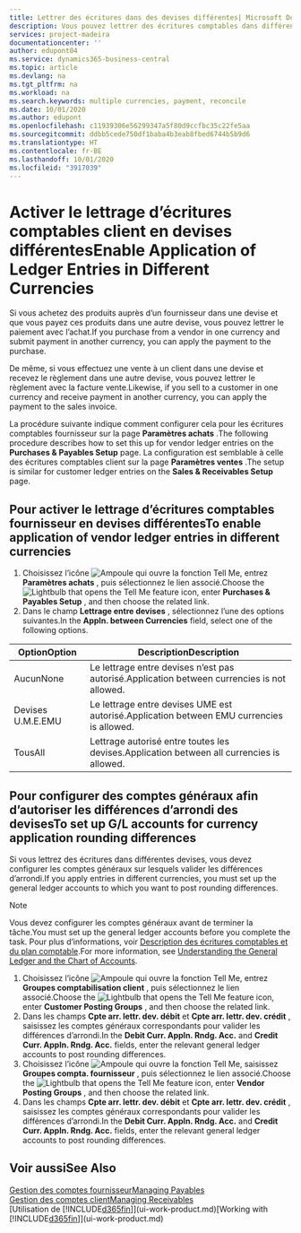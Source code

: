 ```yaml
---
title: Lettrer des écritures dans des devises différentes| Microsoft Docs
description: Vous pouvez lettrer des écritures comptables dans différentes devises si vous effectuez une vente à un client dans une devise et recevez le règlement dans une autre devise.
services: project-madeira
documentationcenter: ''
author: edupont04
ms.service: dynamics365-business-central
ms.topic: article
ms.devlang: na
ms.tgt_pltfrm: na
ms.workload: na
ms.search.keywords: multiple currencies, payment, reconcile
ms.date: 10/01/2020
ms.author: edupont
ms.openlocfilehash: c11939306e56299347a5f80d9ccfbc35c22fe5aa
ms.sourcegitcommit: ddbb5cede750df1baba4b3eab8fbed6744b5b9d6
ms.translationtype: HT
ms.contentlocale: fr-BE
ms.lasthandoff: 10/01/2020
ms.locfileid: "3917039"
---
```

# <a name="enable-application-of-ledger-entries-in-different-currencies"></a><span data-ttu-id="e75f2-103">Activer le lettrage d’écritures comptables client en devises différentes</span><span class="sxs-lookup"><span data-stu-id="e75f2-103">Enable Application of Ledger Entries in Different Currencies</span></span>
<span data-ttu-id="e75f2-104">Si vous achetez des produits auprès d’un fournisseur dans une devise et que vous payez ces produits dans une autre devise, vous pouvez lettrer le paiement avec l’achat.</span><span class="sxs-lookup"><span data-stu-id="e75f2-104">If you purchase from a vendor in one currency and submit payment in another currency, you can apply the payment to the purchase.</span></span>

<span data-ttu-id="e75f2-105">De même, si vous effectuez une vente à un client dans une devise et recevez le règlement dans une autre devise, vous pouvez lettrer le règlement avec la facture vente.</span><span class="sxs-lookup"><span data-stu-id="e75f2-105">Likewise, if you sell to a customer in one currency and receive payment in another currency, you can apply the payment to the sales invoice.</span></span>

<span data-ttu-id="e75f2-106">La procédure suivante indique comment configurer cela pour les écritures comptables fournisseur sur la page **Paramètres achats** .</span><span class="sxs-lookup"><span data-stu-id="e75f2-106">The following procedure describes how to set this up for vendor ledger entries on the **Purchases & Payables Setup** page.</span></span> <span data-ttu-id="e75f2-107">La configuration est semblable à celle des écritures comptables client sur la page **Paramètres ventes** .</span><span class="sxs-lookup"><span data-stu-id="e75f2-107">The setup is similar for customer ledger entries on the **Sales & Receivables Setup** page.</span></span>

## <a name="to-enable-application-of-vendor-ledger-entries-in-different-currencies"></a><span data-ttu-id="e75f2-108">Pour activer le lettrage d’écritures comptables fournisseur en devises différentes</span><span class="sxs-lookup"><span data-stu-id="e75f2-108">To enable application of vendor ledger entries in different currencies</span></span>
1. <span data-ttu-id="e75f2-109">Choisissez l’icône ![Ampoule qui ouvre la fonction Tell Me](media/ui-search/search_small.png "Dites-moi ce que vous voulez faire"), entrez **Paramètres achats** , puis sélectionnez le lien associé.</span><span class="sxs-lookup"><span data-stu-id="e75f2-109">Choose the ![Lightbulb that opens the Tell Me feature](media/ui-search/search_small.png "Tell me what you want to do") icon, enter **Purchases & Payables Setup** , and then choose the related link.</span></span>
2. <span data-ttu-id="e75f2-110">Dans le champ **Lettrage entre devises** , sélectionnez l’une des options suivantes.</span><span class="sxs-lookup"><span data-stu-id="e75f2-110">In the **Appln. between Currencies** field, select one of the following options.</span></span>

| <span data-ttu-id="e75f2-111">Option</span><span class="sxs-lookup"><span data-stu-id="e75f2-111">Option</span></span> | <span data-ttu-id="e75f2-112">Description</span><span class="sxs-lookup"><span data-stu-id="e75f2-112">Description</span></span> |
| --- | --- |
| <span data-ttu-id="e75f2-113">Aucun</span><span class="sxs-lookup"><span data-stu-id="e75f2-113">None</span></span> |<span data-ttu-id="e75f2-114">Le lettrage entre devises n’est pas autorisé.</span><span class="sxs-lookup"><span data-stu-id="e75f2-114">Application between currencies is not allowed.</span></span> |
| <span data-ttu-id="e75f2-115">Devises U.M.E.</span><span class="sxs-lookup"><span data-stu-id="e75f2-115">EMU</span></span> |<span data-ttu-id="e75f2-116">Le lettrage entre devises UME est autorisé.</span><span class="sxs-lookup"><span data-stu-id="e75f2-116">Application between EMU currencies is allowed.</span></span> |
| <span data-ttu-id="e75f2-117">Tous</span><span class="sxs-lookup"><span data-stu-id="e75f2-117">All</span></span> |<span data-ttu-id="e75f2-118">Lettrage autorisé entre toutes les devises.</span><span class="sxs-lookup"><span data-stu-id="e75f2-118">Application between all currencies is allowed.</span></span> |

## <a name="to-set-up-gl-accounts-for-currency-application-rounding-differences"></a><span data-ttu-id="e75f2-119">Pour configurer des comptes généraux afin d’autoriser les différences d’arrondi des devises</span><span class="sxs-lookup"><span data-stu-id="e75f2-119">To set up G/L accounts for currency application rounding differences</span></span>  
<span data-ttu-id="e75f2-120">Si vous lettrez des écritures dans différentes devises, vous devez configurer les comptes généraux sur lesquels valider les différences d’arrondi.</span><span class="sxs-lookup"><span data-stu-id="e75f2-120">If you apply entries in different currencies, you must set up the general ledger accounts to which you want to post rounding differences.</span></span>  

> [!NOTE]  
>  <span data-ttu-id="e75f2-121">Vous devez configurer les comptes généraux avant de terminer la tâche.</span><span class="sxs-lookup"><span data-stu-id="e75f2-121">You must set up the general ledger accounts before you complete the task.</span></span> <span data-ttu-id="e75f2-122">Pour plus d’informations, voir [Description des écritures comptables et du plan comptable](finance-general-ledger.md).</span><span class="sxs-lookup"><span data-stu-id="e75f2-122">For more information, see [Understanding the General Ledger and the Chart of Accounts](finance-general-ledger.md).</span></span>

1. <span data-ttu-id="e75f2-123">Choisissez l’icône ![Ampoule qui ouvre la fonction Tell Me](media/ui-search/search_small.png "Dites-moi ce que vous voulez faire"), entrez **Groupes comptabilisation client** , puis sélectionnez le lien associé.</span><span class="sxs-lookup"><span data-stu-id="e75f2-123">Choose the ![Lightbulb that opens the Tell Me feature](media/ui-search/search_small.png "Tell me what you want to do") icon, enter **Customer Posting Groups** , and then choose the related link.</span></span>  
2. <span data-ttu-id="e75f2-124">Dans les champs **Cpte arr. lettr. dev. débit** et **Cpte arr. lettr. dev. crédit** , saisissez les comptes généraux correspondants pour valider les différences d’arrondi.</span><span class="sxs-lookup"><span data-stu-id="e75f2-124">In the **Debit Curr. Appln. Rndg. Acc.** and **Credit Curr. Appln. Rndg. Acc.** fields, enter the relevant general ledger accounts to post rounding differences.</span></span>  
3. <span data-ttu-id="e75f2-125">Choisissez l’icône ![Ampoule qui ouvre la fonction Tell Me](media/ui-search/search_small.png "Dites-moi ce que vous voulez faire"), saisissez **Groupes compta. fournisseur** , puis sélectionnez le lien associé.</span><span class="sxs-lookup"><span data-stu-id="e75f2-125">Choose the ![Lightbulb that opens the Tell Me feature](media/ui-search/search_small.png "Tell me what you want to do") icon, enter **Vendor Posting Groups** , and then choose the related link.</span></span>  
4. <span data-ttu-id="e75f2-126">Dans les champs **Cpte arr. lettr. dev. débit** et **Cpte arr. lettr. dev. crédit** , saisissez les comptes généraux correspondants pour valider les différences d’arrondi.</span><span class="sxs-lookup"><span data-stu-id="e75f2-126">In the **Debit Curr. Appln. Rndg. Acc.** and **Credit Curr. Appln. Rndg. Acc.** fields, enter the relevant general ledger accounts to post rounding differences.</span></span>  

## <a name="see-also"></a><span data-ttu-id="e75f2-127">Voir aussi</span><span class="sxs-lookup"><span data-stu-id="e75f2-127">See Also</span></span>
[<span data-ttu-id="e75f2-128">Gestion des comptes fournisseur</span><span class="sxs-lookup"><span data-stu-id="e75f2-128">Managing Payables</span></span>](payables-manage-payables.md)  
[<span data-ttu-id="e75f2-129">Gestion des comptes client</span><span class="sxs-lookup"><span data-stu-id="e75f2-129">Managing Receivables</span></span>](receivables-manage-receivables.md)  
<span data-ttu-id="e75f2-130">[Utilisation de [!INCLUDE[d365fin](includes/d365fin_md.md)]](ui-work-product.md)</span><span class="sxs-lookup"><span data-stu-id="e75f2-130">[Working with [!INCLUDE[d365fin](includes/d365fin_md.md)]](ui-work-product.md)</span></span>
